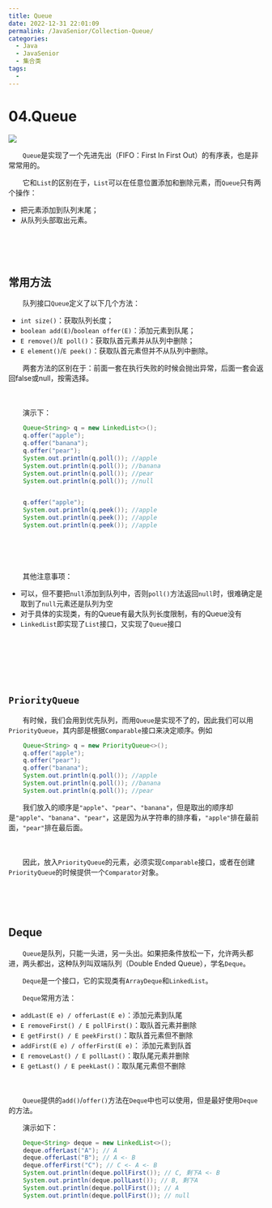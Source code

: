 ```yaml
---
title: Queue
date: 2022-12-31 22:01:09
permalink: /JavaSenior/Collection-Queue/
categories:
  - Java
  - JavaSenior
  - 集合类
tags:
  - 
---
```


# 04.Queue

![](https://image.peterjxl.com/blog/47-20221231193023-6q86vhq.jpg)


　　`Queue`是实现了一个先进先出（FIFO：First In First Out）的有序表，也是非常常用的。

<!-- more -->

　　它和`List`的区别在于，`List`可以在任意位置添加和删除元素，而`Queue`只有两个操作：

* 把元素添加到队列末尾；
* 从队列头部取出元素。

　　‍

　　‍

## 常用方法

　　队列接口`Queue`定义了以下几个方法：

* `int size()`：获取队列长度；
* `boolean add(E)`/`boolean offer(E)`：添加元素到队尾；
* `E remove()`/`E poll()`：获取队首元素并从队列中删除；
* `E element()`/`E peek()`：获取队首元素但并不从队列中删除。

　　两套方法的区别在于：前面一套在执行失败的时候会抛出异常，后面一套会返回false或null，按需选择。

　　‍

　　演示下：

```java
    Queue<String> q = new LinkedList<>();
    q.offer("apple");
    q.offer("banana");
    q.offer("pear");
    System.out.println(q.poll()); //apple
    System.out.println(q.poll()); //banana
    System.out.println(q.poll()); //pear
    System.out.println(q.poll()); //null


    q.offer("apple");
    System.out.println(q.peek()); //apple
    System.out.println(q.peek()); //apple
    System.out.println(q.peek()); //apple
```

　　‍

　　‍

　　其他注意事项：

* 可以，但不要把`null`添加到队列中，否则`poll()`方法返回`null`时，很难确定是取到了`null`元素还是队列为空
* 对于具体的实现类，有的Queue有最大队列长度限制，有的Queue没有
* `LinkedList`即实现了`List`接口，又实现了`Queue`接口

　　‍

　　‍

　　‍

## `PriorityQueue`

　　有时候，我们会用到优先队列，而用`Queue`是实现不了的，因此我们可以用`PriorityQueue`，其内部是根据`Comparable`接口来决定顺序。例如

```java
    Queue<String> q = new PriorityQueue<>();
    q.offer("apple");
    q.offer("pear");
    q.offer("banana");
    System.out.println(q.poll()); //apple
    System.out.println(q.poll()); //banana
    System.out.println(q.poll()); //pear
```

　　我们放入的顺序是`"apple"`、`"pear"`、`"banana"`，但是取出的顺序却是`"apple"`、`"banana"`、`"pear"`，这是因为从字符串的排序看，`"apple"`排在最前面，`"pear"`排在最后面。

　　‍

　　因此，放入`PriorityQueue`的元素，必须实现`Comparable`接口，或者在创建`PriorityQueue`的时候提供一个`Comparator`对象。

　　‍

　　‍

## Deque

　　`Queue`是队列，只能一头进，另一头出。如果把条件放松一下，允许两头都进，两头都出，这种队列叫双端队列（Double Ended Queue），学名`Deque`。

　　`Deque`是一个接口，它的实现类有`ArrayDeque`和`LinkedList`。

　　`Deque`常用方法：

* `addLast(E e) / offerLast(E e)`：添加元素到队尾
* `E removeFirst() / E pollFirst()`：取队首元素并删除
* `E getFirst() / E peekFirst()`：取队首元素但不删除
* `addFirst(E e) / offerFirst(E e)`： 添加元素到队首
* `E removeLast() / E pollLast()`：取队尾元素并删除
* `E getLast() / E peekLast()`：取队尾元素但不删除

　　‍

　　`Queue`提供的`add()`/`offer()`方法在`Deque`中也可以使用，但是最好使用`Deque`的方法。

　　演示如下：

```java
    Deque<String> deque = new LinkedList<>();
    deque.offerLast("A"); // A
    deque.offerLast("B"); // A <- B
    deque.offerFirst("C"); // C <- A <- B
    System.out.println(deque.pollFirst()); // C, 剩下A <- B
    System.out.println(deque.pollLast()); // B, 剩下A
    System.out.println(deque.pollFirst()); // A
    System.out.println(deque.pollFirst()); // null
```
